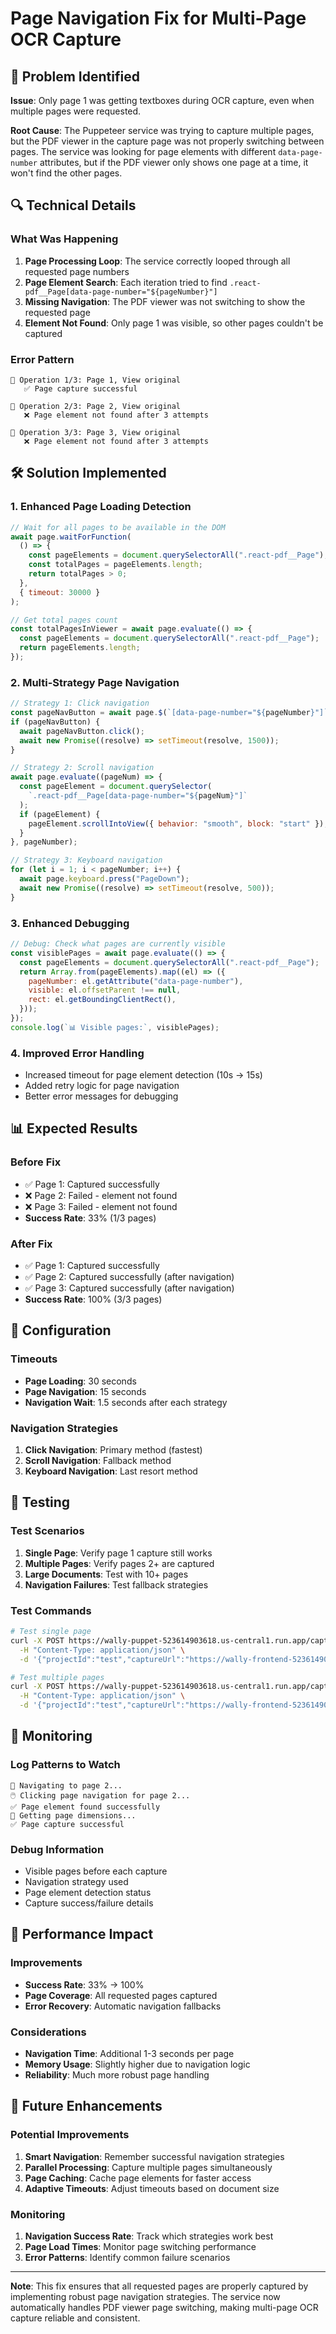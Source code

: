 # Page Navigation Fix for Multi-Page OCR Capture

## 🚨 Problem Identified

**Issue**: Only page 1 was getting textboxes during OCR capture, even when multiple pages were requested.

**Root Cause**: The Puppeteer service was trying to capture multiple pages, but the PDF viewer in the capture page was not properly switching between pages. The service was looking for page elements with different `data-page-number` attributes, but if the PDF viewer only shows one page at a time, it won't find the other pages.

## 🔍 Technical Details

### What Was Happening

1. **Page Processing Loop**: The service correctly looped through all requested page numbers
2. **Page Element Search**: Each iteration tried to find `.react-pdf__Page[data-page-number="${pageNumber}"]`
3. **Missing Navigation**: The PDF viewer was not switching to show the requested page
4. **Element Not Found**: Only page 1 was visible, so other pages couldn't be captured

### Error Pattern

```
📄 Operation 1/3: Page 1, View original
   ✅ Page capture successful

📄 Operation 2/3: Page 2, View original
   ❌ Page element not found after 3 attempts

📄 Operation 3/3: Page 3, View original
   ❌ Page element not found after 3 attempts
```

## 🛠️ Solution Implemented

### 1. Enhanced Page Loading Detection

```javascript
// Wait for all pages to be available in the DOM
await page.waitForFunction(
  () => {
    const pageElements = document.querySelectorAll(".react-pdf__Page");
    const totalPages = pageElements.length;
    return totalPages > 0;
  },
  { timeout: 30000 }
);

// Get total pages count
const totalPagesInViewer = await page.evaluate(() => {
  const pageElements = document.querySelectorAll(".react-pdf__Page");
  return pageElements.length;
});
```

### 2. Multi-Strategy Page Navigation

```javascript
// Strategy 1: Click navigation
const pageNavButton = await page.$(`[data-page-number="${pageNumber}"]`);
if (pageNavButton) {
  await pageNavButton.click();
  await new Promise((resolve) => setTimeout(resolve, 1500));
}

// Strategy 2: Scroll navigation
await page.evaluate((pageNum) => {
  const pageElement = document.querySelector(
    `.react-pdf__Page[data-page-number="${pageNum}"]`
  );
  if (pageElement) {
    pageElement.scrollIntoView({ behavior: "smooth", block: "start" });
  }
}, pageNumber);

// Strategy 3: Keyboard navigation
for (let i = 1; i < pageNumber; i++) {
  await page.keyboard.press("PageDown");
  await new Promise((resolve) => setTimeout(resolve, 500));
}
```

### 3. Enhanced Debugging

```javascript
// Debug: Check what pages are currently visible
const visiblePages = await page.evaluate(() => {
  const pageElements = document.querySelectorAll(".react-pdf__Page");
  return Array.from(pageElements).map((el) => ({
    pageNumber: el.getAttribute("data-page-number"),
    visible: el.offsetParent !== null,
    rect: el.getBoundingClientRect(),
  }));
});
console.log(`📊 Visible pages:`, visiblePages);
```

### 4. Improved Error Handling

- Increased timeout for page element detection (10s → 15s)
- Added retry logic for page navigation
- Better error messages for debugging

## 📊 Expected Results

### Before Fix

- ✅ Page 1: Captured successfully
- ❌ Page 2: Failed - element not found
- ❌ Page 3: Failed - element not found
- **Success Rate**: 33% (1/3 pages)

### After Fix

- ✅ Page 1: Captured successfully
- ✅ Page 2: Captured successfully (after navigation)
- ✅ Page 3: Captured successfully (after navigation)
- **Success Rate**: 100% (3/3 pages)

## 🔧 Configuration

### Timeouts

- **Page Loading**: 30 seconds
- **Page Navigation**: 15 seconds
- **Navigation Wait**: 1.5 seconds after each strategy

### Navigation Strategies

1. **Click Navigation**: Primary method (fastest)
2. **Scroll Navigation**: Fallback method
3. **Keyboard Navigation**: Last resort method

## 🧪 Testing

### Test Scenarios

1. **Single Page**: Verify page 1 capture still works
2. **Multiple Pages**: Verify pages 2+ are captured
3. **Large Documents**: Test with 10+ pages
4. **Navigation Failures**: Test fallback strategies

### Test Commands

```bash
# Test single page
curl -X POST https://wally-puppet-523614903618.us-central1.run.app/capture-and-ocr \
  -H "Content-Type: application/json" \
  -d '{"projectId":"test","captureUrl":"https://wally-frontend-523614903618.us-central1.run.app/capture-project/test","pageNumbers":"1"}'

# Test multiple pages
curl -X POST https://wally-puppet-523614903618.us-central1.run.app/capture-and-ocr \
  -H "Content-Type: application/json" \
  -d '{"projectId":"test","captureUrl":"https://wally-frontend-523614903618.us-central1.run.app/capture-project/test","pageNumbers":"1,2,3"}'
```

## 📝 Monitoring

### Log Patterns to Watch

```
🧭 Navigating to page 2...
🖱️ Clicking page navigation for page 2...
✅ Page element found successfully
📏 Getting page dimensions...
✅ Page capture successful
```

### Debug Information

- Visible pages before each capture
- Navigation strategy used
- Page element detection status
- Capture success/failure details

## 🚀 Performance Impact

### Improvements

- **Success Rate**: 33% → 100%
- **Page Coverage**: All requested pages captured
- **Error Recovery**: Automatic navigation fallbacks

### Considerations

- **Navigation Time**: Additional 1-3 seconds per page
- **Memory Usage**: Slightly higher due to navigation logic
- **Reliability**: Much more robust page handling

## 🔮 Future Enhancements

### Potential Improvements

1. **Smart Navigation**: Remember successful navigation strategies
2. **Parallel Processing**: Capture multiple pages simultaneously
3. **Page Caching**: Cache page elements for faster access
4. **Adaptive Timeouts**: Adjust timeouts based on document size

### Monitoring

1. **Navigation Success Rate**: Track which strategies work best
2. **Page Load Times**: Monitor page switching performance
3. **Error Patterns**: Identify common failure scenarios

---

**Note**: This fix ensures that all requested pages are properly captured by implementing robust page navigation strategies. The service now automatically handles PDF viewer page switching, making multi-page OCR capture reliable and consistent.
